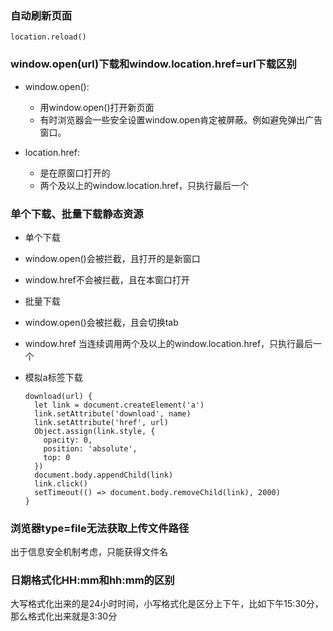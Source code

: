 ### 自动刷新页面
 
    location.reload()
    
### window.open(url)下载和window.location.href=url下载区别

 * window.open(): 
  
   * 用window.open()打开新页面 
   * 有时浏览器会一些安全设置window.open肯定被屏蔽。例如避免弹出广告窗口。
   
 * location.href: 
 
   * 是在原窗口打开的
   * 两个及以上的window.location.href，只执行最后一个
   
### 单个下载、批量下载静态资源

 * 单个下载
 
  * window.open()会被拦截，且打开的是新窗口
  * window.href不会被拦截，且在本窗口打开
  
 * 批量下载
 
  * window.open()会被拦截，且会切换tab
  * window.href 当连续调用两个及以上的window.location.href，只执行最后一个
  * 模拟a标签下载
  
        download(url) {
          let link = document.createElement('a')
          link.setAttribute('download', name)
          link.setAttribute('href', url)
          Object.assign(link.style, {
            opacity: 0,
            position: 'absolute',
            top: 0
          })
          document.body.appendChild(link)
          link.click()
          setTimeout(() => document.body.removeChild(link), 2000)
        }


### 浏览器type=file无法获取上传文件路径

 出于信息安全机制考虑，只能获得文件名
 
### 日期格式化HH:mm和hh:mm的区别

大写格式化出来的是24小时时间，小写格式化是区分上下午，比如下午15:30分，那么格式化出来就是3:30分


